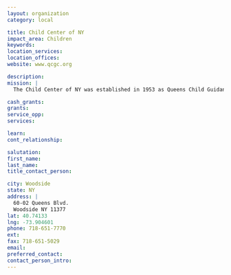 ```yaml
---
layout: organization
category: local

title: Child Center of NY
impact_area: Children
keywords: 
location_services: 
location_offices: 
website: www.qcgc.org

description: 
mission: |
  The Child Center of NY was established in 1953 as Queens Child Guidance Center, a family-focused non-profit organization. Our vision is that all children grow up to feel loved, secure and self-confident; to succeed in school and later work; and to have the sensitivity to be effective citizens of the world community. Our programs are universally dedicated to achieving this vision for the children of Queens. We are effective because we treasure the individual capacities of children and help them flourish within their families, schools, communities and cultural environment. We employ a highly skilled bi-lingual and bi-cultural staff who love children and are dedicated to their happiness and success.

cash_grants: 
grants: 
service_opp: 
services: 

learn: 
cont_relationship: 

salutation: 
first_name: 
last_name: 
title_contact_person: 

city: Woodside
state: NY
address: |
  60-02 Queens Blvd.  
  Woodside NY 11377
lat: 40.74133
lng: -73.904601
phone: 718-651-7770
ext: 
fax: 718-651-5029
email: 
preferred_contact: 
contact_person_intro: 
---
```

